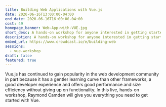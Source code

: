 ```yaml
---
title: Building Web Applications with Vue.js
date: 2020-06-16T13:00:00-04:00
end_date: 2020-06-16T16:00:00-04:00
cost: 49
homepage_banner: Web-App-with-VUE.jpg
short_desc: A hands-on workshop for anyone interested in getting started with the Vue JavaScript framework featuring Raymond Camden.
description: A hands-on workshop for anyone interested in getting started with the Vue JavaScript framework featuring Raymond Camden.
embed_url: https://www.crowdcast.io/e/building-web
sessions:
  - vue-workshop
draft: false
featured: true
---
```


Vue.js has continued to gain popularity in the web development community in part because it has a gentler learning curve than other frameworks, a good developer experience and offers good performance and size efficiency without giving up on functionality. In this live, hands-on workshop, Raymond Camden will give you everything you need to get started with Vue.
